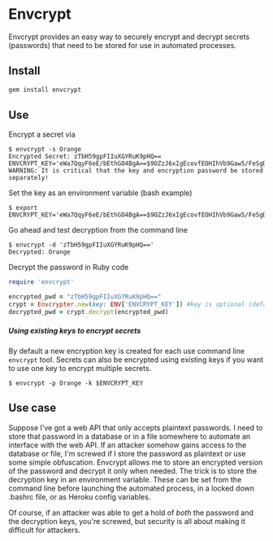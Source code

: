 Envcrypt
=========

Envcrypt provides an easy way to securely encrypt and decrypt secrets
(passwords) that need to be stored for use in automated processes.

## Install
````bash
gem install envcrypt
````

## Use

Encrypt a secret via

````
$ envcrypt -s Orange
Encrypted Secret: zTbH59gpFIIuXGYRuK9pHQ==
ENVCRYPT_KEY='eWa7QqyF6eE/bEthGO4BgA==$9OZzJ6xIgEcovfEOHIhVb9Gaw5/FeSgDmTErws1+API=$ccRiLqJjyL6MypWHOGfpcQ=='
WARNING: It is critical that the key and encryption password be stored separately!
````

Set the key as an environment variable (bash example)

````
$ export ENVCRYPT_KEY='eWa7QqyF6eE/bEthGO4BgA==$9OZzJ6xIgEcovfEOHIhVb9Gaw5/FeSgDmTErws1+API=$ccRiLqJjyL6MypWHOGfpcQ=='
````

Go ahead and test decryption from the command line
````
$ envcrypt -d 'zTbH59gpFIIuXGYRuK9pHQ=='
Decrypted: Orange
````


Decrypt the password in Ruby code

````ruby
require 'envcrypt'

encrypted_pwd = "zTbH59gpFIIuXGYRuK9pHQ=="
crypt = Envcrypter.new(key: ENV['ENVCRYPT_KEY']) #key is optional (default: ENV['ENVCRYPT_KEY'])
decrypted_pwd = crypt.decrypt(encrypted_pwd)
````

##### Using existing keys to encrypt secrets

By default a new encryption key is created for each use command line
`envcrypt` tool.  Secrets can also be encrypted using existing keys if
you want to use one key to encrypt multiple secrets.

````
$ envcrypt -p Orange -k $ENVCRYPT_KEY
````


## Use case

Suppose I've got a web API that only accepts plaintext passwords.  I
need to store that password in a database or in a file somewhere to
automate an interface with the web API.  If an attacker somehow gains
access to the database or file, I'm screwed if I store the password as
plaintext or use some simple obfuscation.  Envcrypt allows me to store
an encrypted version of the password and decrypt it only when needed.
The trick is to store the decryption key in an environment variable.
These can be set from the command line before launching the automated
process, in a locked down .bashrc file, or as Heroku config variables.

Of course, if an attacker was able to get a hold of *both* the password
and the decryption keys, you're screwed, but security is all about making
it difficult for attackers.
